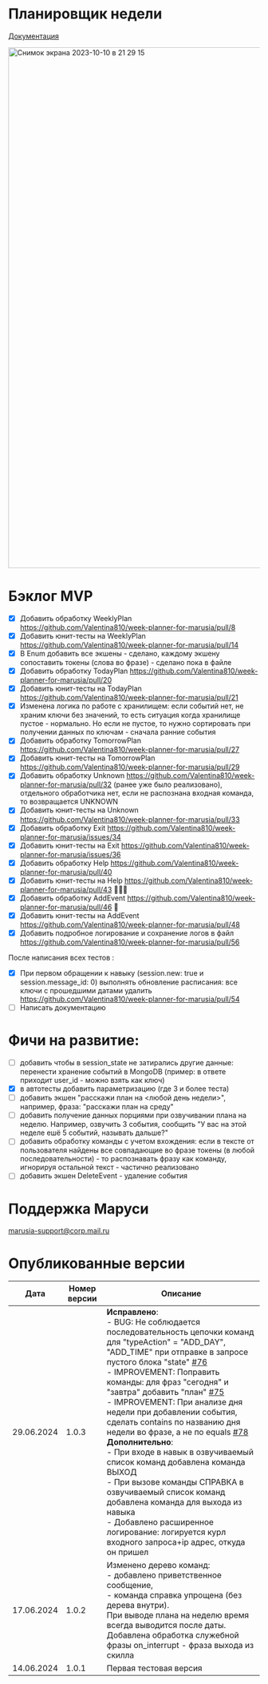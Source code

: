# Планировщик недели

[Документация](https://github.com/Valentina810/week-planner-for-marusia/blob/main/src/docs/index.md)

<img width="1041" alt="Снимок экрана 2023-10-10 в 21 29 15" src="https://github.com/Valentina810/week-planner-for-marusia/assets/83814517/2bf6457f-0112-4607-8e0f-6a2f8b71c447">

# Бэклог MVP

- [X] Добавить обработку WeeklyPlan https://github.com/Valentina810/week-planner-for-marusia/pull/8
- [X] Добавить юнит-тесты на WeeklyPlan https://github.com/Valentina810/week-planner-for-marusia/pull/14
- [X] В Enum добавить все экшены - сделано, каждому экшену сопоставить токены (слова во фразе) - сделано пока в файле
- [X] Добавить обработку TodayPlan https://github.com/Valentina810/week-planner-for-marusia/pull/20
- [X] Добавить юнит-тесты на TodayPlan https://github.com/Valentina810/week-planner-for-marusia/pull/21
- [X] Изменена логика по работе с хранилищем: если событий нет, не храним ключи без значений, то есть ситуация когда
  хранилище пустое - нормально. Но если не пустое, то нужно сортировать при получении данных по ключам - сначала ранние
  события
- [X] Добавить обработку TomorrowPlan https://github.com/Valentina810/week-planner-for-marusia/pull/27
- [X] Добавить юнит-тесты на TomorrowPlan https://github.com/Valentina810/week-planner-for-marusia/pull/29
- [X] Добавить обработку Unknown https://github.com/Valentina810/week-planner-for-marusia/pull/32 (ранее уже было
  реализовано), отдельного обработчика нет, если не распознана входная команда, то возвращается UNKNOWN
- [X] Добавить юнит-тесты на Unknown https://github.com/Valentina810/week-planner-for-marusia/pull/33
- [X] Добавить обработку Exit https://github.com/Valentina810/week-planner-for-marusia/issues/34
- [X] Добавить юнит-тесты на Exit https://github.com/Valentina810/week-planner-for-marusia/issues/36
- [X] Добавить обработку Help https://github.com/Valentina810/week-planner-for-marusia/pull/40
- [X] Добавить юнит-тесты на Help https://github.com/Valentina810/week-planner-for-marusia/pull/43 🥳🥳🥳
- [X] Добавить обработку AddEvent https://github.com/Valentina810/week-planner-for-marusia/pull/46 🤠
- [X] Добавить юнит-тесты на AddEvent https://github.com/Valentina810/week-planner-for-marusia/pull/48
- [X] Добавить подробное логирование и сохранение логов в
  файл https://github.com/Valentina810/week-planner-for-marusia/pull/56

После написания всех тестов :

- [X] При первом обращении к навыку (session.new: true и session.message_id: 0) выполнять обновление расписания: все
  ключи с прошедшими датами удалить https://github.com/Valentina810/week-planner-for-marusia/pull/54
- [ ] Написать документацию

# Фичи на развитие:

- [ ] добавить чтобы в session_state не затирались другие данные: перенести хранение событий в MongoDB (пример: в ответе
  приходит user_id - можно взять как ключ)
- [X] в автотесты добавить параметризацию (где 3 и более теста)
- [ ] добавить экшен "расскажи план на <любой день недели>", например, фраза: "расскажи план на среду"
- [ ] добавить получение данных порциями при озвучивании плана на неделю. Например, озвучить 3 события, сообщить "У вас
  на этой неделе ешё 5 событий, называть дальше?"
- [ ] добавить обработку команды с учетом вхождения: если в тексте от пользователя найдены все совпадающие во фразе
  токены (в любой последовательности) - то распознавать фразу как команду, игнорируя остальной текст - частично
  реализовано
- [ ] добавить экшен DeleteEvent - удаление события

# Поддержка Маруси

marusia-support@corp.mail.ru

# Опубликованные версии

| Дата       | Номер версии | Описание                                                                                                                                                                                                                                                                                                                                                                                                                                                                                                                                                                                                                                                                                                                                                                                                                                                                                                                                        | 
|------------|--------------|-------------------------------------------------------------------------------------------------------------------------------------------------------------------------------------------------------------------------------------------------------------------------------------------------------------------------------------------------------------------------------------------------------------------------------------------------------------------------------------------------------------------------------------------------------------------------------------------------------------------------------------------------------------------------------------------------------------------------------------------------------------------------------------------------------------------------------------------------------------------------------------------------------------------------------------------------|
| 29.06.2024 | 1.0.3        | **Исправлено**:<br/> - BUG: Не соблюдается последовательность цепочки команд для "typeAction" = "ADD_DAY", "ADD_TIME" при отправке в запросе пустого блока "state" [#76](https://github.com/Valentina810/week-planner-for-marusia/issues/76) <br/> - IMPROVEMENT: Поправить команды: для фраз "сегодня" и "завтра" добавить "план" [#75](https://github.com/Valentina810/week-planner-for-marusia/issues/75) <br/> - IMPROVEMENT: При анализе дня недели при добавлении события, сделать contains по названию дня недели во фразе, а не по equals [#78](https://github.com/Valentina810/week-planner-for-marusia/issues/78) <br/> **Дополнительно**: <br/> - При входе в навык в озвучиваемый список команд добавлена команда ВЫХОД<br/> - При вызове команды СПРАВКА в озвучиваемый список команд добавлена команда для выхода из навыка<br/> - Добавлено расширенное логирование: логируется курл входного запроса+ip адрес, откуда он пришел |
| 17.06.2024 | 1.0.2        | Изменено дерево команд: <br/> - добавлено приветственное сообщение,<br/> - команда справка упрощена (без дерева внутри).<br/> При выводе плана на неделю время всегда выводится после даты. <br/> Добавлена обработка служебной фразы on_interrupt - фраза выхода из скилла                                                                                                                                                                                                                                                                                                                                                                                                                                                                                                                                                                                                                                                                     |
| 14.06.2024 | 1.0.1        | Первая тестовая версия                                                                                                                                                                                                                                                                                                                                                                                                                                                                                                                                                                                                                                                                                                                                                                                                                                                                                                                          
